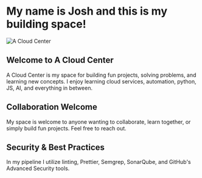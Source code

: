 # My name is Josh and this is my building space!
![A Cloud Center](https://github.com/user-attachments/assets/43196f63-33bb-4f67-be5b-76fbaeb2ccd9)

## Welcome to A Cloud Center

A Cloud Center is my space for building fun projects, solving problems, and learning new concepts. I enjoy learning cloud services, automation, python, JS, AI, and everything in between. 

## Collaboration Welcome

My space is welcome to anyone wanting to collaborate, learn together, or simply build fun projects. Feel free to reach out.

## Security & Best Practices

In my pipeline I utilize linting, Prettier, Semgrep, SonarQube, and GitHub's Advanced Security tools. 
